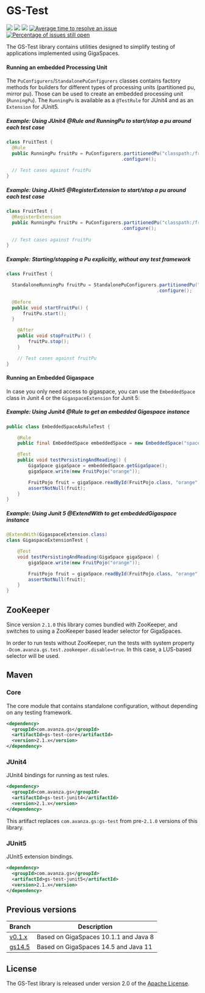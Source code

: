 # GS-Test
[![][build img]][build]
[![][maven img]][maven]
[![][license img]][license]
[![Average time to resolve an issue](https://isitmaintained.com/badge/resolution/AvanzaBank/gs-test.svg)](https://isitmaintained.com/project/AvanzaBank/gs-test "Average time to resolve an issue")
[![Percentage of issues still open](https://isitmaintained.com/badge/open/AvanzaBank/gs-test.svg)](https://isitmaintained.com/project/AvanzaBank/gs-test "Percentage of issues still open")

The GS-Test library contains utilities designed to simplify testing of applications implemented using GigaSpaces.

#### Running an embedded Processing Unit
The `PuConfigurers`/`StandalonePuConfigurers` classes contains factory methods for builders for different types of processing units (partitioned pu, mirror pu).
Those can be used to create an embedded processing unit (`RunningPu`).
The `RunningPu` is available as a `@TestRule` for JUnit4 and as an `Extension` for JUnit5.

##### Example: Using JUnit4 @Rule and RunningPu to start/stop a pu around each test case
```java
class FruitTest {
  @Rule
  public RunningPu fruitPu = PuConfigurers.partitionedPu("classpath:/fruit-pu.xml")
                                          .configure();
                                   
  // Test cases against fruitPu
}
```

##### Example: Using JUnit5 @RegisterExtension to start/stop a pu around each test case
```java
class FruitTest {
  @RegisterExtension
  public RunningPu fruitPu = PuConfigurers.partitionedPu("classpath:/fruit-pu.xml")
                                          .configure();
                                   
  // Test cases against fruitPu
}
```

##### Example: Starting/stopping a Pu explicitly, without any test framework
```java
class FruitTest {

  StandaloneRunningPu fruitPu = StandalonePuConfigurers.partitionedPu("classpath:/fruit-pu.xml")
                                                       .configure();
  
  @Before                                 
  public void startFruitPu() {
      fruitPu.start();
  }

	@After
	public void stopFruitPu() {
		fruitPu.stop();
	}

	// Test cases against fruitPu
}

```

#### Running an Embedded Gigaspace

In case you only need access to gigaspace, you can use the ``EmbeddedSpace`` class in Junit 4 or the ``GigaspaceExtension`` for Junit 5:
##### Example: Using Junit4 @Rule to get an embedded Gigaspace instance
```java
public class EmbeddedSpaceAsRuleTest {

	@Rule
	public final EmbeddedSpace embeddedSpace = new EmbeddedSpace("space-name");

	@Test
	public void testPersistingAndReading() {
		GigaSpace gigaSpace = embeddedSpace.getGigaSpace();
		gigaSpace.write(new FruitPojo("orange"));

		FruitPojo fruit = gigaSpace.readById(FruitPojo.class, "orange");
		assertNotNull(fruit);
	}
}
```
##### Example: Using Junit 5 @ExtendWith to get embeddedGigaspace instance
```java
@ExtendWith(GigaspaceExtension.class)
class GigaspaceExtensionTest {

	@Test
	void testPersistingAndReading(GigaSpace gigaSpace) {
		gigaSpace.write(new FruitPojo("orange"));

		FruitPojo fruit = gigaSpace.readById(FruitPojo.class, "orange");
		assertNotNull(fruit);
	}
}
```
## ZooKeeper

Since version `2.1.0` this library comes bundled with ZooKeeper, and switches to using a ZooKeeper based leader selector for GigaSpaces.

In order to run tests without ZooKeeper, run the tests with system property `-Dcom.avanza.gs.test.zookeeper.disable=true`.
In this case, a LUS-based selector will be used. 

## Maven

### Core

The core module that contains standalone configuration, without depending on any testing framework.

```xml
<dependency>
  <groupId>com.avanza.gs</groupId>
  <artifactId>gs-test-core</artifactId>
  <version>2.1.x</version>
</dependency>
``` 

### JUnit4

JUnit4 bindings for running as test rules.

```xml
<dependency>
  <groupId>com.avanza.gs</groupId>
  <artifactId>gs-test-junit4</artifactId>
  <version>2.1.x</version>
</dependency>
``` 

This artifact replaces `com.avanza.gs:gs-test` from pre-`2.1.0` versions of this library.

### JUnit5

JUnit5 extension bindings.

```xml
<dependency>
  <groupId>com.avanza.gs</groupId>
  <artifactId>gs-test-junit5</artifactId>
  <version>2.1.x</version>
</dependency>
```

## Previous versions

| Branch                                                      | Description                           |
|-------------------------------------------------------------|---------------------------------------|
| [v0.1.x](https://github.com/AvanzaBank/gs-test/tree/v0.1.x) | Based on GigaSpaces 10.1.1 and Java 8 |
| [gs14.5](https://github.com/AvanzaBank/gs-test/tree/gs14.5) | Based on GigaSpaces 14.5 and Java 11  |

## License
The GS-Test library is released under version 2.0 of the [Apache License](https://www.apache.org/licenses/LICENSE-2.0).

[build]:https://github.com/AvanzaBank/gs-test/actions/workflows/build.yml
[build img]:https://github.com/AvanzaBank/gs-test/actions/workflows/build.yml/badge.svg

[release]:https://github.com/avanzabank/gs-test/releases
[release img]:https://img.shields.io/github/release/avanzabank/gs-test.svg

[license]:LICENSE
[license img]:https://img.shields.io/badge/License-Apache%202-blue.svg

[maven]:https://search.maven.org/#search|gav|1|g:"com.avanza.gs"
[maven img]:https://maven-badges.herokuapp.com/maven-central/com.avanza.gs/gs-test/badge.svg
